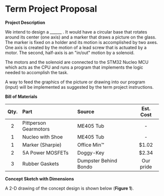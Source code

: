 # Term Project Proposal

 **Project Description**
 
 We intend to design a ______ . It would have a circular base that rotates around its center (one axis) and a marker that draws a picture on the glass. The marker is fixed on a holder and its motion is accomplished by two axes. One axis is created by the motion of a lead screw that is actuated by a motor. The second, half-axis is an "in/out" motion by a solenoid.
 
 The motors and the solenoid are connected to the STM32 Nucleo MCU which acts as the CPU and runs a program that implements the logic needed to accomplish the task.
 
 A way to feed the graphics of the picture or drawing into our program (input) will be implemented as suggested by the term project instructions.
 
 **Bill of Materials**
 
 | Qty. | Part                  | Source                | Est. Cost |
 |:----:|:----------------------|:----------------------|:---------:|
 |  2   | Pittperson Gearmotors | ME405 Tub             |     -     |
 |  1   | Nucleo with Shoe      | ME405 Tub             |     -     |
 |  1   | Marker (Sharpie)		| Office Min&trade;     |   $1.02   |
 |  2   | 5A Power MOSFETs      | Doggy-Key             |   $2.34   |
 |  3   | Rubber Gaskets        | Dumpster Behind Bondo | Our pride |
 
 **Concept Sketch with Dimensions**
 
 A 2-D drawing of the concept design is shown below (**Figure 1**).
 
 